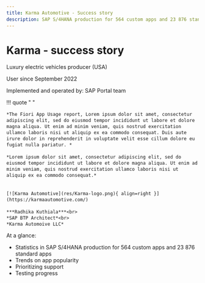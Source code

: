 ```yaml
---
title: Karma Automotive - Success story
description: SAP S/4HANA production for 564 custom apps and 23 876 standard apps 
---
```

# Karma - success story

Luxury electric vehicles producer (USA)

User since September 2022

Implemented and operated by: SAP Portal team

!!! quote " "

    *The Fiori App Usage report, Lorem ipsum dolor sit amet, consectetur adipiscing elit, sed do eiusmod tempor incididunt ut labore et dolore magna aliqua. Ut enim ad minim veniam, quis nostrud exercitation ullamco laboris nisi ut aliquip ex ea commodo consequat. Duis aute irure dolor in reprehenderit in voluptate velit esse cillum dolore eu fugiat nulla pariatur. *

    *Lorem ipsum dolor sit amet, consectetur adipiscing elit, sed do eiusmod tempor incididunt ut labore et dolore magna aliqua. Ut enim ad minim veniam, quis nostrud exercitation ullamco laboris nisi ut aliquip ex ea commodo consequat.*


    [![Karma Automotive](res/Karma-logo.png){ align=right }](https://karmaautomotive.com/)

    ***Radhika​​​​ Kuthiala***<br>
    *SAP BTP Architect*<br>
    *Karma Automoive LLC* 


At a glance: 

- Statistics in SAP S/4HANA production for 564 custom apps and 23 876 standard apps 
- Trends on app popularity
- Prioritizing support
- Testing progress

